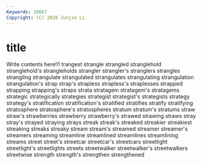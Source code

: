 ```yaml
---
Keywords: 10667
Copyright: (C) 2020 Junjie Li
---
```


# title

Write contents here!!!
trangest 
strangle 
strangled 
stranglehold 
stranglehold's 
strangleholds
strangler 
strangler's 
stranglers 
strangles 
strangling 
strangulate 
strangulated 
strangulates 
strangulating 
strangulation
strangulation's 
strap 
strap's 
strapless 
strapless's 
straplesses 
strapped 
strapping 
strapping's 
straps
strata 
stratagem 
stratagem's 
stratagems 
strategic 
strategically 
strategies 
strategist 
strategist's 
strategists
strategy 
strategy's 
stratification 
stratification's 
stratified 
stratifies 
stratify 
stratifying 
stratosphere 
stratosphere's
stratospheres 
stratum 
stratum's 
stratums 
straw 
straw's 
strawberries 
strawberry 
strawberry's 
strawed
strawing 
straws 
stray 
stray's 
strayed 
straying 
strays 
streak 
streak's 
streaked
streakier 
streakiest 
streaking 
streaks 
streaky 
stream 
stream's 
streamed 
streamer 
streamer's
streamers 
streaming 
streamline 
streamlined 
streamlines 
streamlining 
streams 
street 
street's 
streetcar
streetcar's 
streetcars 
streetlight 
streetlight's 
streetlights 
streets 
streetwalker 
streetwalker's 
streetwalkers 
streetwise
strength 
strength's 
strengthen 
strengthened 
